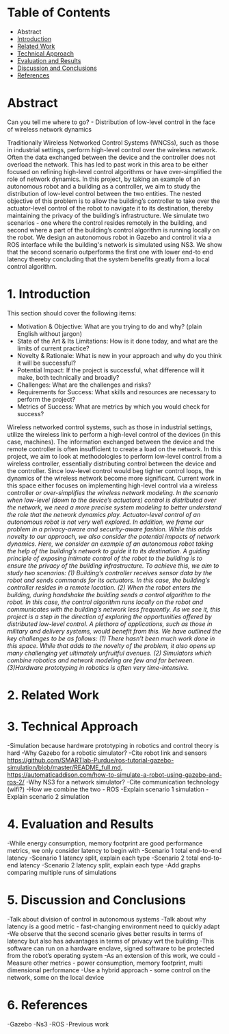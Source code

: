 # Table of Contents
* Abstract
* [Introduction](#1-introduction)
* [Related Work](#2-related-work)
* [Technical Approach](#3-technical-approach)
* [Evaluation and Results](#4-evaluation-and-results)
* [Discussion and Conclusions](#5-discussion-and-conclusions)
* [References](#6-references)

# Abstract
Can you tell me where to go? - Distribution of low-level control in the face of wireless network dynamics

Traditionally Wireless Networked Control Systems (WNCSs), such as those in industrial settings, perform high-level control over the wireless network. Often the data exchanged between the device and the controller does not overload the network. This has led to past work in this area to be either focused on refining high-level control algorithms or have over-simplified the role of network dynamics. In this project, by taking an example of an autonomous robot and a building as a controller, we aim to study the distribution of low-level control between the two entities. The nested objective of this problem is to allow the building’s controller to take over the actuator-level control of the robot to navigate it to its destination, thereby maintaining the privacy of the building’s infrastructure. We simulate two scenarios - one where the control resides remotely in the building, and second where a part of the building’s control algorithm is running locally on the robot. We design an autonomous robot in Gazebo and control it via a ROS interface while the building's network is simulated using NS3. We show that the second scenario outperforms the first one with <number> lower end-to end latency thereby concluding that the system benefits greatly from a local control algorithm. 

# 1. Introduction

This section should cover the following items:

* Motivation & Objective: What are you trying to do and why? (plain English without jargon)
* State of the Art & Its Limitations: How is it done today, and what are the limits of current practice?
* Novelty & Rationale: What is new in your approach and why do you think it will be successful?
* Potential Impact: If the project is successful, what difference will it make, both technically and broadly?
* Challenges: What are the challenges and risks?
* Requirements for Success: What skills and resources are necessary to perform the project?
* Metrics of Success: What are metrics by which you would check for success?

Wireless networked control systems, such as those in industrial settings, utilize the wireless link to perform a high-level control of the devices (in this case, machines). The information exchanged between the device and the remote controller is often insufficient to create a load on the network. In this project, we aim to look at methodologies to perform low-level control from a wireless controller, essentially distributing control between the device and the controller. Since low-level control would beg tighter control loops, the dynamics of the wireless network become more significant. Current work in this space either focuses on implementing high-level control via a wireless controller <cite> or over-simplifies the wireless network modeling<cite>. In the scenario when low-level (down to the device’s actuators) control is distributed over the network, we need a more precise system modeling to better understand the role that the network dynamics play.
Actuator-level control of an autonomous robot is not very well explored. In addition, we frame our problem in a privacy-aware and security-aware fashion. While this adds novelty to our approach, we also consider the potential impacts of network dynamics. Here, we consider an example of an autonomous robot taking the help of the building’s network to guide it to its destination. A guiding principle of exposing intimate control of the robot to the building is to ensure the privacy of the building infrastructure. To achieve this, we aim to study two scenarios: (1) Building’s controller receives sensor data by the robot and sends commands for its actuators. In this case, the building’s controller resides in a remote location. (2) When the robot enters the building, during handshake the building sends a control algorithm to the robot. In this case, the control algorithm runs locally on the robot and communicates with the building’s network less frequently.
As we see it, this project is a step in the direction of exploring the opportunities offered by distributed low-level control. A plethora of applications, such as those in military and delivery systems, would benefit from this.
We have outlined the key challenges to be as follows: (1) There hasn’t been much work done in this space. While that adds to the novelty of the problem, it also opens up many challenging yet ultimately unfruitful avenues. (2) Simulators which combine robotics and network modeling are few and far between. (3)Hardware prototyping in robotics is often very time-intensive.

<requirements for success> <performance metrics> 


# 2. Related Work
  

# 3. Technical Approach

-Simulation because hardware prototyping in robotics and control theory is hard
-Why Gazebo for a robotic simulator?
-Cite robot link and sensors https://github.com/SMARTlab-Purdue/ros-tutorial-gazebo-simulation/blob/master/README_full.md, https://automaticaddison.com/how-to-simulate-a-robot-using-gazebo-and-ros-2/
-Why NS3 for a network simulator?
-Cite communication technology (wifi?)
-How we combine the two - ROS
-Explain scenario 1 simulation
-Explain scenario 2 simulation

  # 4. Evaluation and Results

-While energy consumption, memory footprint are good performance metrics, we only consider latency to begin with
-Scenario 1 total end-to-end latency
-Scenario 1 latency split, explain each type
-Scenario 2 total end-to-end latency
-Scenario 2 latency split, explain each type
-Add graphs comparing multiple runs of simulations

  # 5. Discussion and Conclusions

-Talk about division of control in autonomous systems
-Talk about why latency is a good metric - fast-changing environment need to quickly adapt
-We observe that the second scenario gives better results in terms of latency but also has advantages in terms of privacy wrt the building
-This software can run on a hardware enclave, signed software to be protected from the robot’s operating system
-As an extension of this work, we could
      -Measure other metrics - power consumption, memory footprint, multi dimensional performance
      -Use a hybrid approach - some control on the network, some on the local device

  # 6. References
  
-Gazebo
-Ns3
-ROS
-Previous work
